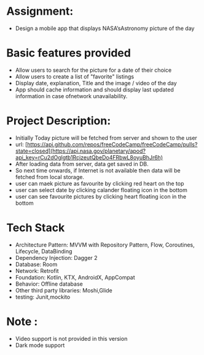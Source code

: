 # Assignment: 
- Design a mobile app that displays NASA’sAstronomy picture of the day

# Basic features provided 
- Allow users to search for the picture for a date of their choice
- Allow users to create a list of &quot;favorite&quot; listings
- Display date, explanation, Title and the image / video of the day
- App should cache information and should display last updated information in case ofnetwork unavailability.

 # Project Description:
 - Initially Today picture will be fetched from server and shown to the user
 - url: [https://api.github.com/repos/freeCodeCamp/freeCodeCamp/pulls?state=closed](https://api.nasa.gov/planetary/apod?api_key=rCu2dOglgtb1RcjzeutQbeDo4FRbwL8oyuBhJr6h)
 - After loading data from server, data get saved in DB.
 - So next time onwards, if Internet is not available then data will be fetched from local storage.
 - user can maek picture as favourite by clicking red heart on the top
 - user can select date by clicking calander floating icon in the bottom
 - user can see favourite pictures by clicking heart floating icon in the bottom
 
 # Tech Stack
 - Architecture Pattern: MVVM with Repository Pattern, Flow, Coroutines, Lifecycle, DataBinding
 - Dependency Injection: Dagger 2
 - Database: Room
 - Network: Retrofit
 - Foundation: Kotlin, KTX, AndroidX, AppCompat
 - Behavior: Offline database
 - Other third party libraries: Moshi,Glide
 - testing: Junit,mockito

 # Note :
 - Video support is not provided in this version
 - Dark mode support
 
 #
 #
 
